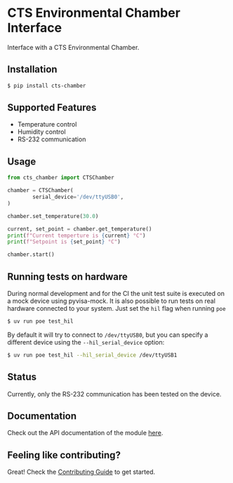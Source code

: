 # CTS Environmental Chamber Interface

Interface with a CTS Environmental Chamber.

## Installation

```bash
$ pip install cts-chamber
```

## Supported Features

- Temperature control
- Humidity control
- RS-232 communication

## Usage

```python
from cts_chamber import CTSChamber

chamber = CTSChamber(
        serial_device='/dev/ttyUSB0',
)

chamber.set_temperature(30.0)

current, set_point = chamber.get_temperature()
print(f"Current temperture is {current} °C")
print(f"Setpoint is {set_point} °C")

chamber.start()

```

## Running tests on hardware

During normal development and for the CI the unit test suite is executed on a mock
device using pyvisa-mock. It is also possible to run tests on real hardware connected
to your system. Just set the `hil` flag when running `poe`

```bash
$ uv run poe test_hil
```

By default it will try to connect to `/dev/ttyUSB0`, but you can specify a different
device using the `--hil_serial_device` option:

```bash
$ uv run poe test_hil --hil_serial_device /dev/ttyUSB1
```

## Status

Currently, only the RS-232 communication has been tested on the device.

## Documentation

Check out the API documentation of the module [here](https://cts-chamber-8923d6.pages.desy.de/).

## Feeling like contributing?

Great! Check the [Contributing Guide](#contributing) to get started.
